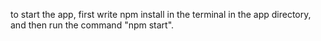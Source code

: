 to start the app, first write npm install in the terminal in the app directory,
and then run the command "npm start".
